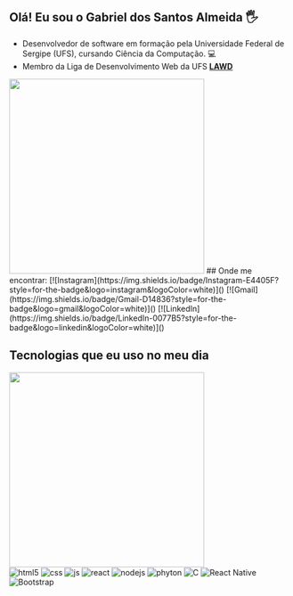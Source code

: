 ## Olá! Eu sou o Gabriel dos Santos Almeida 🖐️
- Desenvolvedor de software em formação pela Universidade Federal de Sergipe (UFS), cursando Ciência da Computação. 💻
- Membro da Liga de Desenvolvimento Web da UFS [**LAWD**](https://github.com/Lawd-UFS)
<img width="350em" src="https://i.pinimg.com/564x/83/bf/a6/83bfa685c06b805c9d97aab782fd7480.jpg"/>
## Onde me encontrar:
[![Instagram](https://img.shields.io/badge/Instagram-E4405F?style=for-the-badge&logo=instagram&logoColor=white)]()
[![Gmail](https://img.shields.io/badge/Gmail-D14836?style=for-the-badge&logo=gmail&logoColor=white)]()
[![LinkedIn](https://img.shields.io/badge/LinkedIn-0077B5?style=for-the-badge&logo=linkedin&logoColor=white)]()


## Tecnologias que eu uso no meu dia
<img width="350em" src="https://github-readme-stats.vercel.app/api/top-langs/?username=GabrielDosSantosAlmeida&layout=compact&langs_count=7&theme=white&count_private=true"/>
<div style="display: inline_block">
  <img align="center" alt="html5" src="https://img.shields.io/badge/HTML5-E34F26?style=for-the-badge&logo=html5&logoColor=white" />
  <img align="center" alt="css" src="https://img.shields.io/badge/CSS3-1572B6?style=for-the-badge&logo=css3&logoColor=white" />
  <img align="center" alt="js" src="https://img.shields.io/badge/JavaScript-F7DF1E?style=for-the-badge&logo=javascript&logoColor=black" />
  <img align="center" alt="react" src="https://img.shields.io/badge/React-20232A?style=for-the-badge&logo=react&logoColor=61DAFB" />
  <img align="center" alt="nodejs" src="https://img.shields.io/badge/Node.js-43853D?style=for-the-badge&logo=node.js&logoColor=white" />
  <img align="center" alt="phyton" src="https://img.shields.io/badge/Python-3776AB?style=for-the-badge&logo=python&logoColor=white" />
  <img align="center" alt="C" src="https://img.shields.io/badge/C-00599C?style=for-the-badge&logo=c&logoColor=white" />
  <img align="center" alt="React Native" src="https://img.shields.io/badge/React_Native-20232A?style=for-the-badge&logo=react&logoColor=61DAFB" />
  <img align="center" alt="Bootstrap" src="https://img.shields.io/badge/Bootstrap-563D7C?style=for-the-badge&logo=bootstrap&logoColor=white" />
</div><br/>
